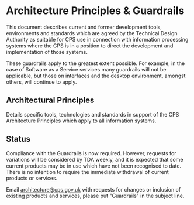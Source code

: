# Architecture Principles & Guardrails

This document describes current and former development tools, environments and standards which are agreed by the
Technical Design Authority as suitable for CPS use in connection with information processing systems where the CPS is in
a position to direct the development and implementation of those systems.

These guardrails apply to the greatest extent possible. For example, in the case of Software as a Service services many
guardrails will not be applicable, but those on interfaces and the desktop environment, amongst others, will continue to
apply.

## Architectural Principles

Details specific tools, technologies and standards in support of the CPS Architecture Principles which 
apply to all information systems.

## Status

Compliance with the Guardrails is now required. However, requests for variations will be considered by TDA weekly, and
it is expected that some current products may be in use which have not been recognised to date. There is no intention
to require the immediate withdrawal of current products or services.

Email [architecture@cps.gov.uk](mailto:architecture@cps.gov.uk) with requests for changes or inclusion of existing 
products and services, please put "Guardrails" in the subject line.
